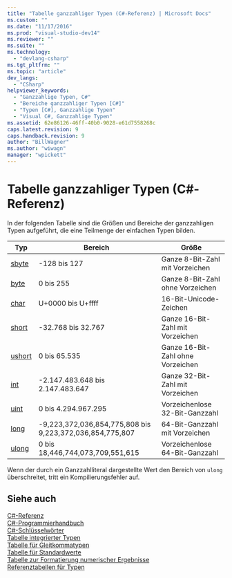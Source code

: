 ```yaml
---
title: "Tabelle ganzzahliger Typen (C#-Referenz) | Microsoft Docs"
ms.custom: ""
ms.date: "11/17/2016"
ms.prod: "visual-studio-dev14"
ms.reviewer: ""
ms.suite: ""
ms.technology: 
  - "devlang-csharp"
ms.tgt_pltfrm: ""
ms.topic: "article"
dev_langs: 
  - "CSharp"
helpviewer_keywords: 
  - "Ganzzahlige Typen, C#"
  - "Bereiche ganzzahliger Typen [C#]"
  - "Typen [C#], Ganzzahlige Typen"
  - "Visual C#, Ganzzahlige Typen"
ms.assetid: 62e86126-46ff-40b0-9028-e61d7558268c
caps.latest.revision: 9
caps.handback.revision: 9
author: "BillWagner"
ms.author: "wiwagn"
manager: "wpickett"
---
```

# Tabelle ganzzahliger Typen (C#-Referenz)
In der folgenden Tabelle sind die Größen und Bereiche der ganzzahligen Typen aufgeführt, die eine Teilmenge der einfachen Typen bilden.  
  
|Typ|Bereich|Größe|  
|---------|-------------|-----------|  
|[sbyte](../../../csharp/language-reference/keywords/sbyte.md)|\-128 bis 127|Ganze 8\-Bit\-Zahl mit Vorzeichen|  
|[byte](../../../csharp/language-reference/keywords/byte.md)|0 bis 255|Ganze 8\-Bit\-Zahl ohne Vorzeichen|  
|[char](../../../csharp/language-reference/keywords/char.md)|U\+0000 bis U\+ffff|16\-Bit\-Unicode\-Zeichen|  
|[short](../../../csharp/language-reference/keywords/short.md)|\-32.768 bis 32.767|Ganze 16\-Bit\-Zahl mit Vorzeichen|  
|[ushort](../../../csharp/language-reference/keywords/ushort.md)|0 bis 65.535|Ganze 16\-Bit\-Zahl ohne Vorzeichen|  
|[int](../../../csharp/language-reference/keywords/int.md)|\-2.147.483.648 bis 2.147.483.647|Ganze 32\-Bit\-Zahl mit Vorzeichen|  
|[uint](../../../csharp/language-reference/keywords/uint.md)|0 bis 4.294.967.295|Vorzeichenlose 32\-Bit\-Ganzzahl|  
|[long](../../../csharp/language-reference/keywords/long.md)|\-9,223,372,036,854,775,808 bis 9,223,372,036,854,775,807|64\-Bit\-Ganzzahl mit Vorzeichen|  
|[ulong](../../../csharp/language-reference/keywords/ulong.md)|0 bis 18,446,744,073,709,551,615|Vorzeichenlose 64\-Bit\-Ganzzahl|  
  
 Wenn der durch ein Ganzzahlliteral dargestellte Wert den Bereich von `ulong` überschreitet, tritt ein Kompilierungsfehler auf.  
  
## Siehe auch  
 [C\#\-Referenz](../../../csharp/language-reference/index.md)   
 [C\#\-Programmierhandbuch](../../../csharp/programming-guide/index.md)   
 [C\#\-Schlüsselwörter](../../../csharp/language-reference/keywords/index.md)   
 [Tabelle integrierter Typen](../../../csharp/language-reference/keywords/built-in-types-table.md)   
 [Tabelle für Gleitkommatypen](../../../csharp/language-reference/keywords/floating-point-types-table.md)   
 [Tabelle für Standardwerte](../../../csharp/language-reference/keywords/default-values-table.md)   
 [Tabelle zur Formatierung numerischer Ergebnisse](../../../csharp/language-reference/keywords/formatting-numeric-results-table.md)   
 [Referenztabellen für Typen](../../../csharp/language-reference/keywords/reference-tables-for-types.md)